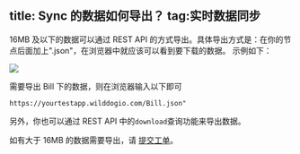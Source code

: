 title: Sync 的数据如何导出？
tag:实时数据同步
---

16MB 及以下的数据可以通过 REST API 的方式导出。具体导出方式是：在你的节点后面加上".json"，在浏览器中就应该可以看到要下载的数据。
示例如下：

![](/images/faqeport.jpg)

需要导出 Bill 下的数据，则在浏览器输入以下即可

```
https://yourtestapp.wilddogio.com/Bill.json"
```

另外，你也可以通过 REST API 中的`download`查询功能来导出数据。

如有大于 16MB 的数据需要导出，请 [提交工单](https://wilddog.kf5.com/hc/request/new/)。


